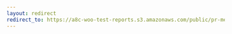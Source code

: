 ```yaml
---
layout: redirect
redirect_to: https://a8c-woo-test-reports.s3.amazonaws.com/public/pr-merge/38665/e2e/index.html
---
```

